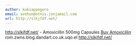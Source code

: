 ```yaml
---
author: kukiappegero
email: avohun@otnis.jonjamail.com
url: http://slkjfdf.net/
---
```


http://slkjfdf.net/ - Amoxicillin 500mg Capsules <a href="http://slkjfdf.net/">Buy Amoxicillin</a> rom.zwns.blog.dandart.co.uk.uqo.el http://slkjfdf.net/